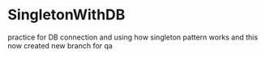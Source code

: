 # SingletonWithDB
practice for DB connection
and using how singleton pattern works and this now created new branch for qa
